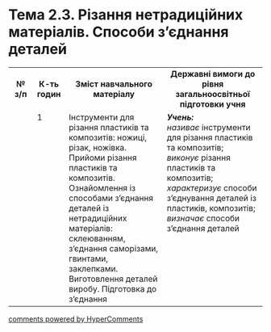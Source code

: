 <div id="hypercomments_widget" class="js-hypercomments-widget invisible"></div>

# Тема 2.3. Різання нетрадиційних  матеріалів. Способи з’єднання деталей

<table>
  <tr>
    <td width="10%" align="center"><b>№ з/п</b></td>
    <td width="10%" align="center"><b>К-ть годин</b></td>
    <td width="40%" align="center"><b>Зміст навчального матеріалу</b></td>
    <td width="40%" align="center"><b>Державні вимоги до рівня загальноосвітньої підготовки учня</b></td>
  </tr>
  <tr>
<td width="10%" style="vertical-align:top !important;"></td>
<td width="10%" style="vertical-align:top !important;">1</td>
    <td width="40%" style="vertical-align:top !important;">
Інструменти для різання пластиків та композитів: ножиці, різак, ножівка.  Прийоми  різання пластиків та композитів.<br>
Ознайомлення із способами з’єднання деталей із нетрадиційних матеріалів: склеюванням, з’єднання саморізами, гвинтами, заклепками. Виготовлення деталей виробу. Підготовка до з’єднання 
</td>
    <td width="40%" style="vertical-align:top !important;">
<i><b>Учень:</b></i><br>
<i>називає</i> інструменти для різання пластиків та композитів;<br>
<i>виконує</i> різання пластиків та композитів;<br>
<i>характеризує</i> способи з’єднування деталей із пластиків, композитів;  <br>
<i>визначає</i> способи з’єднання деталей
</td>
  </tr>
</table>

<div class="js-hypercomments-container">
<a href="http://hypercomments.com" class="hc-link" title="comments widget">comments powered by HyperComments</a>
</div>
